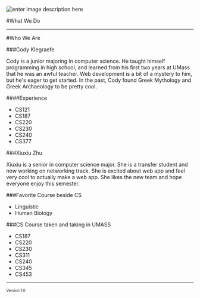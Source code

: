 ![enter image description here](https://lh5.googleusercontent.com/-JNX6ClQ1OJ8/VBdiyZ7wnfI/AAAAAAAAACE/rwlvcsMffHY/s0/FL.png "FL.png") 

#What We Do

<!--Once we figure out what we do-->


----------


#Who We Are

###Cody Klegraefe

Cody is a junior majoring in computer science. He taught himself programming in high school, and learned from his first two years at UMass that he was an awful teacher. Web development is a bit of a mystery to him, but he's eager to get started. In the past, Cody found Greek Mythology and Greek Archaeology to be pretty cool.

####Experience

 - CS121
 - CS187
 - CS220
 - CS230
 - CS240
 - CS377


###Xiuxiu Zhu

Xiuxiu is a senior in computer science major. She is a transfer student and now working on networking track. She is excited about web app and feel very cool to actually make a web app. She likes the new team and hope everyone enjoy this semester. 

###Favorite Course beside CS
 - Linguistic
 - Human Biology

###CS Course taken and taking in UMASS
 - CS187
 - CS220
 - CS230
 - CS311
 - CS240
 - CS345
 - CS453
 
<!--Next person continue here-->
----------

<font size=1>Version 1.0</font>
